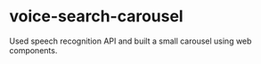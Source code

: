 # voice-search-carousel
Used speech recognition API and built a small carousel using web components.
